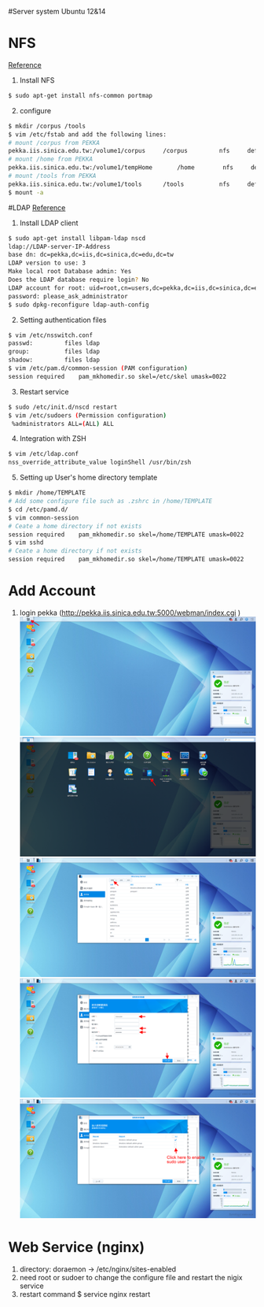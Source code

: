 #Server system
Ubuntu 12&14

# NFS
[Reference](https://www.digitalocean.com/community/tutorials/how-to-set-up-an-nfs-mount-on-ubuntu-12-04)

1. Install NFS
```bash
$ sudo apt-get install nfs-common portmap
```
2. configure
```bash
$ mkdir /corpus /tools
$ vim /etc/fstab and add the following lines:
# mount /corpus from PEKKA
pekka.iis.sinica.edu.tw:/volume1/corpus     /corpus         nfs     defaults,auto   0    0
# mount /home from PEKKA
pekka.iis.sinica.edu.tw:/volume1/tempHome       /home        nfs     defaults,auto   0    0
# mount /tools from PEKKA
pekka.iis.sinica.edu.tw:/volume1/tools      /tools          nfs     defaults,auto   0    0
$ mount -a
```

#LDAP
[Reference](https://www.digitalocean.com/community/tutorials/how-to-authenticate-client-computers-using-ldap-on-an-ubuntu-12-04-vps)
1. Install LDAP client
```bash
$ sudo apt-get install libpam-ldap nscd
ldap://LDAP-server-IP-Address
base dn: dc=pekka,dc=iis,dc=sinica,dc=edu,dc=tw
LDAP version to use: 3
Make local root Database admin: Yes
Does the LDAP database require login? No
LDAP account for root: uid=root,cn=users,dc=pekka,dc=iis,dc=sinica,dc=edu,dc=tw
password: please_ask_administrator
$ sudo dpkg-reconfigure ldap-auth-config
```
2.  Setting authentication files
```bash
$ vim /etc/nsswitch.conf
passwd:         files ldap
group:          files ldap
shadow:         files ldap
$ vim /etc/pam.d/common-session (PAM configuration)
session required    pam_mkhomedir.so skel=/etc/skel umask=0022
```

3. Restart service
```bash
$ sudo /etc/init.d/nscd restart
$ vim /etc/sudoers (Permission configuration)
 %administrators ALL=(ALL) ALL
```

4. Integration with ZSH
```bash
$ vim /etc/ldap.conf
nss_override_attribute_value loginShell /usr/bin/zsh
```

5. Setting up User's home directory template
```bash
$ mkdir /home/TEMPLATE
# Add some configure file such as .zshrc in /home/TEMPLATE
$ cd /etc/pamd.d/
$ vim common-session
# Ceate a home directory if not exists
session required    pam_mkhomedir.so skel=/home/TEMPLATE umask=0022
$ vim sshd
# Ceate a home directory if not exists
session required    pam_mkhomedir.so skel=/home/TEMPLATE umask=0022
```

# Add Account
1. login pekka (http://pekka.iis.sinica.edu.tw:5000/webman/index.cgi )
![](useradd1.png)
![](useradd2.png)
![](useradd3.png)
![](useradd4.png)
![](useradd5.png)


# Web Service (nginx)
1. directory: doraemon -> /etc/nginx/sites-enabled
2. need root or sudoer to change the configure file and restart the nigix service
3. restart command
   $ service nginx restart

